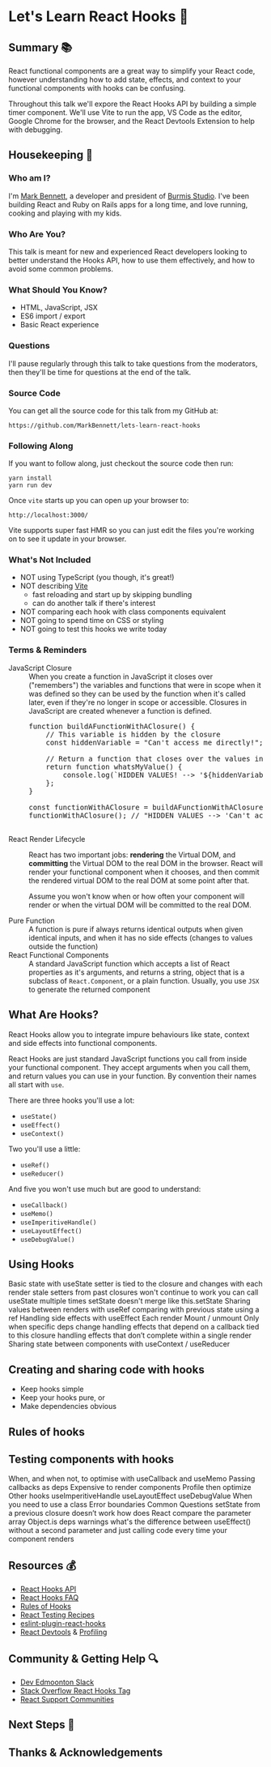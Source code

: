 # Let's Learn React Hooks :star_struck:

## Summary :books:

React functional components are a great way to simplify your React code, however understanding how to add state, effects, and context to your functional components with hooks can be confusing.

Throughout this talk we'll expore the React Hooks API by building a simple timer component. We'll use Vite to run the app, VS Code as the editor, Google Chrome for the browser, and the React Devtools Extension to help with debugging.


## Housekeeping :house_with_garden:

### Who am I?
I'm [Mark Bennett](markbennett.ca), a developer and president of [Burmis Studio](burmis.ca). I've been building React and Ruby on Rails apps for a long time, and love running, cooking and playing with my kids.

### Who Are You?

This talk is meant for new and experienced React developers looking to better understand the Hooks API, how to use them effectively, and how to avoid some common problems.

### What Should You Know?
* HTML, JavaScript, JSX
* ES6 import / export
* Basic React experience

### Questions
I'll pause regularly through this talk to take questions from the moderators, then they'll be time for questions at the end of the talk.

### Source Code
You can get all the source code for this talk from my GitHub at:

    https://github.com/MarkBennett/lets-learn-react-hooks

### Following Along
If you want to follow along, just checkout the source code then run:

    yarn install
    yarn run dev

Once `vite` starts up you can open up your browser to:

    http://localhost:3000/

Vite supports super fast HMR so you can just edit the files you're working on to see it update in your browser.



### What's Not Included
  * NOT using TypeScript (you though, it's great!)
  * NOT describing [Vite](https://vitejs.dev/)
    * fast reloading and start up by skipping bundling
    * can do another talk if there's interest
  * NOT comparing each hook with class components equivalent
  * NOT going to spend time on CSS or styling
  * NOT going to test this hooks we write today
    
### Terms & Reminders
<dl>
  <dt>JavaScript Closure</dt>
  <dd>When you create a function in JavaScript it closes over ("remembers") the variables and functions that were in scope when it was defined so they can be used by the function when it's called later, even if they're no longer in scope or accessible. Closures in JavaScript are created whenever a function is defined.
  
  <pre>
function buildAFunctionWithAClosure() {
    // This variable is hidden by the closure
    const hiddenVariable = "Can't access me directly!";

    // Return a function that closes over the values in this closure
    return function whatsMyValue() {
        console.log(`HIDDEN VALUES! --> '${hiddenVariable}'`);
    };
}

const functionWithAClosure = buildAFunctionWithAClosure();
functionWithAClosure(); // "HIDDEN VALUES --> 'Can't access me directly'"
  </pre>
  </dd>

  <dt>React Render Lifecycle</dt>
  <dd><p>React has two important jobs: <b>rendering</b> the Virtual DOM, and <b>committing</b> the Virtual DOM to the real DOM in the browser. React will render your functional component when it chooses, and then commit the rendered virtual DOM to the real DOM at some point after that.
  
  <p>Assume you won't know when or how often your component will render or when the virtual DOM will be committed to the real DOM.</dd>

  <dt>Pure Function</dt>
  <dd>A function is pure if always returns identical outputs when given identical inputs, and when it has no side effects (changes to values outside the function)</dd>

  <dt>React Functional Components</dt>
  <dd>A standard JavaScript function which accepts a list of React properties as it's arguments, and returns a string, object that is a subclass of <code>React.Component</code>, or a plain function. Usually, you use <code>JSX</code> to generate the returned component</dd>
</dl>

## What Are Hooks?

React Hooks allow you to integrate impure behaviours like state, context and side effects into functional components.

React Hooks are just standard JavaScript functions you call from inside your functional component. They accept arguments when you call them, and return values you can use in your function. By convention their names all start with `use`.

There are three hooks you'll use a lot:

* `useState()`
* `useEffect()`
* `useContext()`

Two you'll use a little:

* `useRef()`
* `useReducer()`

And five you won't use much but are good to understand:

* `useCallback()`
* `useMemo()`
* `useImperitiveHandle()`
* `useLayoutEffect()`
* `useDebugValue()`

## Using Hooks

Basic state with useState
setter is tied to the closure and changes with each render
stale setters from past closures won't continue to work
you can call useState multiple times
setState doesn't merge like this.setState
Sharing values between renders with useRef
comparing with previous state using a ref
Handling side effects with useEffect
Each render
Mount / unmount
Only when specific deps change
handling effects that depend on a callback tied to this closure
handling effects that don’t complete within a single render
Sharing state between components with useContext / useReducer
## Creating and sharing code with hooks
* Keep hooks simple
* Keep your hooks pure, or
* Make dependencies obvious

## Rules of hooks

## Testing components with hooks
When, and when not, to optimise with useCallback and useMemo
Passing callbacks as deps
Expensive to render components
Profile then optimize
Other hooks
useImperitiveHandle
useLayoutEffect
useDebugValue
When you need to use a class
Error boundaries
Common Questions
setState from a previous closure doesn’t work
how does React compare the parameter array
Object.is
deps warnings
what's the difference between useEffect() without a second parameter and just calling code every time your component renders

## Resources :moneybag:
* [React Hooks API](https://reactjs.org/docs/hooks-reference.html)
* [React Hooks FAQ](https://reactjs.org/docs/hooks-faq.html)
* [Rules of Hooks](https://reactjs.org/docs/hooks-rules.html)
* [React Testing Recipes](https://reactjs.org/docs/testing-recipes.html)
* [eslint-plugin-react-hooks](https://www.npmjs.com/package/eslint-plugin-react-hooks)
* [React Devtools](https://github.com/facebook/react/tree/master/packages/react-devtools) & [Profiling](https://kentcdodds.com/blog/profile-a-react-app-for-performance)

## Community & Getting Help :mag:
* [Dev Edmoonton Slack](https://devedmonton.com)
* [Stack Overflow React Hooks Tag](https://stackoverflow.com/questions/tagged/react-hooks)
* [React Support Communities](https://reactjs.org/community/support.html)

## Next Steps :construction_worker:

## Thanks & Acknowledgements